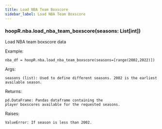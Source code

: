 ```yaml
---
title: Load NBA Team Boxscore
sidebar_label: Load NBA Team Boxscore
---
```


### hoopR.nba.load_nba_team_boxscore(seasons: List[int])
Load NBA team boxscore data

Example:

    nba_df = hoopR.nba.load_nba_team_boxscore(seasons=[range(2002,2022)])

Args:

    seasons (list): Used to define different seasons. 2002 is the earliest available season.

Returns:

    pd.DataFrame: Pandas dataframe containing the
    player boxscores available for the requested seasons.

Raises:

    ValueError: If season is less than 2002.